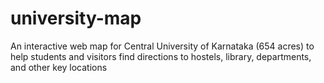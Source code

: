 # university-map
An interactive web map for Central University of Karnataka (654 acres) to help students and visitors find directions to hostels, library, departments, and other key locations

